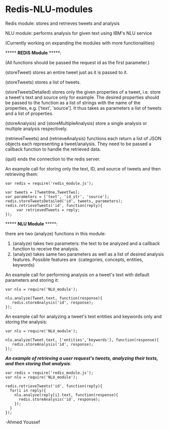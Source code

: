 # Redis-NLU-modules
Redis module: stores and retrieves tweets and analysis

NLU module: performs analysis for given text using IBM's NLU service

(Currently working on expanding the modules with more functionalities)


***** **REDIS Module** *****:

(All functions should be passed the request id as the first parameter.)

(storeTweet) stores an entire tweet just as it is passed to it.

(storeTweets) stores a list of tweets.

(storeTweetsDetailed) stores only the given properties of a tweet, i.e. store a tweet's text and source only for example. The desired properties should be passed to the function as a list of strings with the name of the properties, e.g. ['text', 'source']. It thus takes as parameters a list of tweets and a list of properties.

(storeAnalysis) and (storeMultipleAnalysis) store a single analysis or multiple analysis respectively.

(retrieveTweets) and (retrieveAnalysis) functions each return a list of JSON objects each representing a tweet/analysis. They  need to be passed a callback function to handle the retrieved data.

(quit) ends the connection to the redis server.


An example call for storing only the text, ID, and source of tweets and then retrieving them:

```
var redis = require('redis_module.js');

var tweets = [TweetOne,TweetTwo];
var parameters = ['text', 'id_str', 'source'];
redis.storeTweetsDetailed('id', tweets, parameters);
redis.retrieveTweets('id', function(reply){
     var retrievedTweets = reply;
});
```

***** **NLU Module** *****:

there are two (analyze) functions in this module:

1. (analyze) takes two parameters: the text to be analyzed and a callback function to receive the analysis.
2. (analyze) takes same two parameters as well as a list of desired analysis features. Possible features are :(categories, concepts, entities, keywords)

An example call for performing analysis on a tweet's text with default parameters and storing it:

```
var nlu = require('NLU_module');

nlu.analyze(Tweet.text, function(response){
   redis.storeAnalysis('id', response);
});
 ``` 
 
 An example call for  analyzing a tweet's text entities and keywords only and storing the analysis:

```
var nlu = require('NLU_module');

nlu.analyze(Tweet.text, ['entities','keywords'], function(response){
   redis.storeAnalysis('id', response);
});
 ``` 
  
  ***An example of retrieving a user request's tweets, analyzing their texts, and then storing that analysis***:
  
```
var redis = require('redis_module.js');
var nlu = require('NLU_module');

redis.retrieveTweets('id', function(reply){
  for(i in reply){
    nlu.analyze(reply[i].text, function(response){
      redis.storeAnalysis('id', response);
    });
  }
});
```

-Ahmed Youssef
